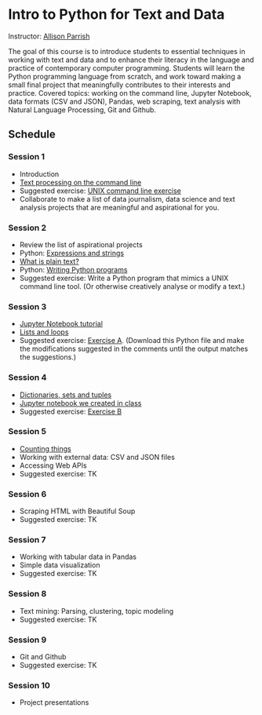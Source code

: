 # Intro to Python for Text and Data

Instructor: [Allison Parrish](http://www.decontextualize.com/)

The goal of this course is to introduce students to essential techniques in
working with text and data and to enhance their literacy in the language and
practice of contemporary computer programming. Students will learn the Python
programming language from scratch, and work toward making a small final project
that meaningfully contributes to their interests and practice. Covered topics:
working on the command line, Jupyter Notebook, data formats (CSV and JSON),
Pandas, web scraping, text analysis with Natural Language Processing, Git and
Github.

## Schedule

### Session 1

* Introduction
* [Text processing on the command line](http://rwet.decontextualize.com/book/unix/)
* Suggested exercise: [UNIX command line
  exercise](https://gist.github.com/aparrish/30cf87e287a4e3652342)
* Collaborate to make a list of data journalism, data science and text analysis
  projects that are meaningful and aspirational for you.

### Session 2

* Review the list of aspirational projects
* Python: [Expressions and strings](expressions-and-strings.ipynb)
* [What is plain text?](http://air.decontextualize.com/plain-text/)
* Python: [Writing Python programs](http://rwet.decontextualize.com/book/writing-python-programs)
* Suggested exercise: Write a Python program that mimics a UNIX command line
  tool. (Or otherwise creatively analyse or modify a text.)

### Session 3

* [Jupyter Notebook tutorial](jupyter-notebook-tutorial.ipynb)
* [Lists and loops](lists.ipynb)
* Suggested exercise: [Exercise A](python_exercise_a.py). (Download this Python
  file and make the modifications suggested in the comments until the output
  matches the suggestions.)

### Session 4

* [Dictionaries, sets and tuples](dictionaries-sets-tuples.ipynb)
* [Jupyter notebook we created in class](notes-20170720.ipynb)
* Suggested exercise: [Exercise B](python_exercise_b.py)

### Session 5

* [Counting things](counting.ipynb)
* Working with external data: CSV and JSON files
* Accessing Web APIs
* Suggested exercise: TK

### Session 6

* Scraping HTML with Beautiful Soup
* Suggested exercise: TK

### Session 7

* Working with tabular data in Pandas
* Simple data visualization
* Suggested exercise: TK

### Session 8

* Text mining: Parsing, clustering, topic modeling
* Suggested exercise: TK

### Session 9

* Git and Github
* Suggested exercise: TK

### Session 10

* Project presentations

